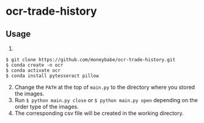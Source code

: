 # ocr-trade-history
## Usage

1. 
```
$ git clone https://github.com/moneybabe/ocr-trade-history.git
$ conda create -n ocr
$ conda activate ocr
$ conda install pytesseract pillow
```

2. Change the `PATH` at the top of `main.py` to the directory where you stored the images.
3. Run `$ python main.py close` or `$ python main.py open` depending on the order type of the images.
4. The corresponding csv file will be created in the working directory.

